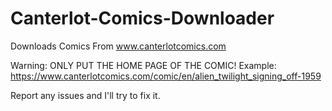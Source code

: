 # Canterlot-Comics-Downloader
Downloads Comics From www.canterlotcomics.com

Warning: ONLY PUT THE HOME PAGE OF THE COMIC!
Example: https://www.canterlotcomics.com/comic/en/alien_twilight_signing_off-1959

Report any issues and I'll try to fix it.